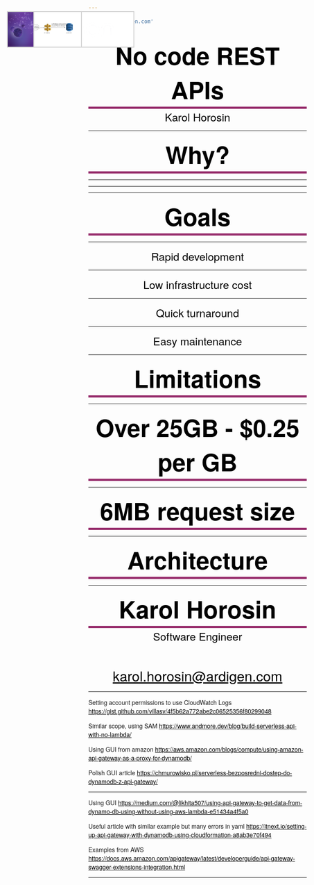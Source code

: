 ```yaml
---
marp: true
footer: 'ardigen.com'
---
```


<!-- Global style -->
<style>
h1, h2, h3, h4, h5, h6, p {
    font-family: "Helvetica Neue", Helvetica, arial
}
h1 {
    font-size: 60px;
    color: #482D87;
}
a {
    color: #2AB7AD;
}
pre {
    font-family: "Source Code Pro", Menlo;
    background-color: #F3F3F3;
}
footer a {
    font-size: 24px;
    color: #999;
    position: absolute;
    top: -25px;
    left: 1080px;
}
ul {
  list-style: none;
}
ul li::before {
  content: "\2022";
  color: #2AB7AD;
  display: inline-block;
  width: 1em;
  height: 1.2em;
  margin-left: -1em;
}

/* From http://sparkandshine.net/en/insert-images-with-captions-in-markdown/ */
img + br + em {
    color: #999;
    font-style: normal;
    display: inherit;
    text-align: right;
    font-size: 60%;
}
img + br + em a{
    color: #999;
}
</style>

<!-- Title page style -->
<style scoped>
h1 {
    font-size: 1.9em;
    border-bottom: 5px solid #972D6C;
}
h1, h2 {
    color: #FFF;
}
h2 {
    font-weight: normal;    
}
footer {
    visibility: hidden;
}
footer a {
    color: #fff;
}
img {
    top: 80px;
    left: 40px;
    height: 80px;
    position: absolute;
    background-color: transparent !important;
}
</style>

![image](logo.png)
![bg](bg1.png)

# No code REST APIs
## Karol Horosin

--- 

# Why?

---

![](sirna1.png)

<style scoped>
img {
  border: 2px solid lightgrey;
}
</style>

---

![](sirna2.png)

<style scoped>
img {
  border: 2px solid lightgrey;
}
</style>

---

# Goals

---

## Rapid development

---

## Low infrastructure cost

---

## Quick turnaround

---

## Easy maintenance

---

# Limitations

---

# Over 25GB - $0.25 per GB

---

# 6MB request size

---

# Architecture

![](architecture.jpeg)


---

<style scoped>
h1, h2, h3 {
    font-size: 55px;
    color: #000;
    margin-top: 0px;
    margin-bottom: 0px;
    text-align: center
}
h2 {
    font-size: 25px;
    font-weight: normal;    
}
h3 {
    margin-top: 50px;
    font-size: 32px;
    font-weight: normal;    
}
a {
    color: #000;
}
</style>

# Karol Horosin
## Software Engineer
### karol.horosin@ardigen.com
![bg right:40%](bg5.png)

---


Setting account permissions to use CloudWatch Logs
https://gist.github.com/villasv/4f5b62a772abe2c06525356f80299048

Similar scope, using SAM
https://www.andmore.dev/blog/build-serverless-api-with-no-lambda/

Using GUI from amazon
https://aws.amazon.com/blogs/compute/using-amazon-api-gateway-as-a-proxy-for-dynamodb/

Polish GUI article
https://chmurowisko.pl/serverless-bezposredni-dostep-do-dynamodb-z-api-gateway/

---

Using GUI
https://medium.com/@likhita507/using-api-gateway-to-get-data-from-dynamo-db-using-without-using-aws-lambda-e51434a4f5a0

Useful article with similar example but many errors in yaml
https://itnext.io/setting-up-api-gateway-with-dynamodb-using-cloudformation-a8ab3e70f494

Examples from AWS
https://docs.aws.amazon.com/apigateway/latest/developerguide/api-gateway-swagger-extensions-integration.html

---